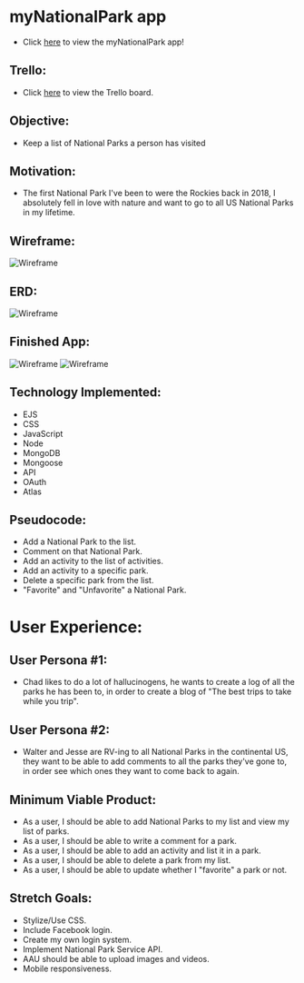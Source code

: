 # myNationalPark app

* Click [here](https://fathomless-shore-44634.herokuapp.com/) to view the myNationalPark app!

## Trello:

* Click [here](https://trello.com/b/Btldndoy/mynationalparkapp) to view the Trello board.

## Objective:

* Keep a list of National Parks a person has visited  

## Motivation: 

* The first National Park I've been to were the Rockies back in 2018, I absolutely fell in love with nature and want to go to all US National Parks in my lifetime. 

## Wireframe:

![Wireframe](https://i.imgur.com/U96BqSQ.jpg)

## ERD:

![Wireframe](https://imgur.com/FubU8Sd.jpg)

## Finished App:

![Wireframe](https://imgur.com/nbCQHKK.jpg)
![Wireframe](https://imgur.com/o4PMnO5.jpg)

## Technology Implemented:

* EJS
* CSS
* JavaScript
* Node
* MongoDB
* Mongoose
* API
* OAuth
* Atlas


## Pseudocode:

* Add a National Park to the list.
* Comment on that National Park.
* Add an activity to the list of activities.
* Add an activity to a specific park.
* Delete a specific park from the list.
* "Favorite" and "Unfavorite" a National Park.

# User Experience:

## User Persona #1:

* Chad likes to do a lot of hallucinogens, he wants to create a log of all the parks he has been to, in order to create a blog of "The best trips to take while you trip".

## User Persona #2:

* Walter and Jesse are RV-ing to all National Parks in the continental US, they want to be able to add comments to all the parks they've gone to, in order see which ones they want to come back to again.

## Minimum Viable Product:

* As a user, I should be able to add National Parks to my list and view my list of parks. 
* As a user, I should be able to write a comment for a park.
* As a user, I should be able to add an activity and list it in a park.
* As a user, I should be able to delete a park from my list.
* As a user, I should be able to update whether I "favorite" a park or not. 

## Stretch Goals:

* Stylize/Use CSS.
* Include Facebook login.
* Create my own login system.
* Implement National Park Service API.
* AAU should be able to upload images and videos.
* Mobile responsiveness. 
